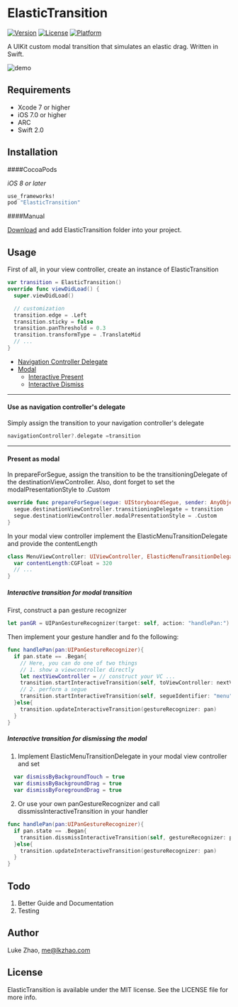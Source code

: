 # ElasticTransition

[![Version](https://img.shields.io/cocoapods/v/ElasticTransition.svg?style=flat)](http://cocoapods.org/pods/ElasticTransition)
[![License](https://img.shields.io/cocoapods/l/ElasticTransition.svg?style=flat)](http://cocoapods.org/pods/ElasticTransition)
[![Platform](https://img.shields.io/cocoapods/p/ElasticTransition.svg?style=flat)](http://cocoapods.org/pods/ElasticTransition)

A UIKit custom modal transition that simulates an elastic drag. Written in Swift.

![demo](https://github.com/lkzhao/ElasticTransition/blob/master/imgs/demo.gif?raw=true)

## Requirements

* Xcode 7 or higher
* iOS 7.0 or higher
* ARC
* Swift 2.0

## Installation

####CocoaPods

*iOS 8 or later*

```ruby
use_frameworks!
pod "ElasticTransition"
```

####Manual

[Download](https://github.com/lkzhao/ElasticTransition/archive/master.zip) and add ElasticTransition folder into your project.

## Usage

First of all, in your view controller, create an instance of ElasticTransition

```swift
var transition = ElasticTransition()
override func viewDidLoad() {
  super.viewDidLoad()

  // customization
  transition.edge = .Left
  transition.sticky = false
  transition.panThreshold = 0.3
  transition.transformType = .TranslateMid
  // ...
}
```

- [Navigation Controller Delegate](#use-as-navigation-controllers-delegate)
- [Modal](#present-as-modal)
  - [Interactive Present](#interactive-transition-for-modal-transition)
  - [Interactive Dismiss](#interactive-transition-for-dismissing-the-modal)

------------------------

#### Use as navigation controller's delegate

Simply assign the transition to your navigation controller's delegate

```swift
navigationController?.delegate =transition
```

------------------------

#### Present as modal

In prepareForSegue, assign the transition to be the transitioningDelegate of the destinationViewController.
Also, dont forget to set the modalPresentationStyle to .Custom

```swift
override func prepareForSegue(segue: UIStoryboardSegue, sender: AnyObject?) {
  segue.destinationViewController.transitioningDelegate = transition
  segue.destinationViewController.modalPresentationStyle = .Custom
}
```

In your modal view controller implement the ElasticMenuTransitionDelegate and provide the contentLength
```swift
class MenuViewController: UIViewController, ElasticMenuTransitionDelegate {
  var contentLength:CGFloat = 320
  // ...
}
```

##### Interactive transition for modal transition

First, construct a pan gesture recognizer

```swift
let panGR = UIPanGestureRecognizer(target: self, action: "handlePan:")
```

Then implement your gesture handler and fo the following:

```swift
func handlePan(pan:UIPanGestureRecognizer){
  if pan.state == .Began{
    // Here, you can do one of two things
    // 1. show a viewcontroller directly
    let nextViewController = // construct your VC ...
    transition.startInteractiveTransition(self, toViewController: nextViewController, gestureRecognizer: pan)
    // 2. perform a segue
    transition.startInteractiveTransition(self, segueIdentifier: "menu", gestureRecognizer: pan)
  }else{
    transition.updateInteractiveTransition(gestureRecognizer: pan)
  }
}
```

##### Interactive transition for dismissing the modal

1. Implement ElasticMenuTransitionDelegate in your modal view controller and set

```swift
  var dismissByBackgroundTouch = true
  var dismissByBackgroundDrag = true
  var dismissByForegroundDrag = true
```

2. Or use your own panGestureRecognizer and call dissmissInteractiveTransition in your handler
```swift
func handlePan(pan:UIPanGestureRecognizer){
  if pan.state == .Began{
    transition.dissmissInteractiveTransition(self, gestureRecognizer: pan, completion: nil)
  }else{
    transition.updateInteractiveTransition(gestureRecognizer: pan)
  }
}
```

## Todo
1. Better Guide and Documentation
2. Testing

## Author

Luke Zhao, me@lkzhao.com

## License

ElasticTransition is available under the MIT license. See the LICENSE file for more info.
